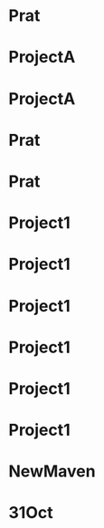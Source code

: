 # Prat
# ProjectA
# ProjectA
# Prat
# Prat
# Project1
# Project1
# Project1
# Project1
# Project1
# Project1
# NewMaven
# 31Oct
